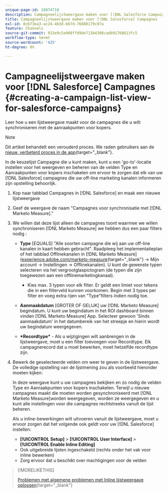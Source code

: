 ```yaml
---
unique-page-id: 18874718
description: Campagneelijstweergave maken voor [!DNL Salesforce Campaigns] - [!DNL Marketo Measure]
title: Campagneelijstweergave maken voor [!DNL Salesforce] Campagnes
exl-id: 8c673ea3-ac24-4b3d-b67d-76888179c07a
feature: Channels
source-git-commit: 915e9c5a968ffd9de713b4308cadb91768613fc5
workflow-type: tm+mt
source-wordcount: '425'
ht-degree: 0%

---
```


# Campagneelijstweergave maken voor [!DNL Salesforce] Campagnes {#creating-a-campaign-list-view-for-salesforce-campaigns}

Leer hoe u een lijstweergave maakt voor de campagnes die u wilt synchroniseren met de aanraakpunten voor kopers.

>[!NOTE]
>
>Dit artikel behandelt een verouderd proces. We raden gebruikers aan de [nieuw, verbeterd proces in de app](/help/channel-tracking-and-setup/offline-channels/custom-campaign-sync.md){target="_blank"}.

In de keuzelijst Campagne die u kunt maken, kunt u een &#39;go-to&#39;-locatie instellen voor het weergeven en beheren van de velden Type en Aanraakpunten voor kopers inschakelen om ervoor te zorgen dat elk van uw [!DNL Salesforce] campagnes die uw off-line marketing kanalen informeren zijn opstelling behoorlijk.

1. Kop naar tabblad Campagnes in [!DNL Salesforce] en maak een nieuwe lijstweergave
1. Geef de weergave de naam &quot;Campagnes voor synchronisatie met [!DNL Marketo Measure].&quot;
1. We willen dat deze lijst alleen de campagnes toont waarmee we willen synchroniseren [!DNL Marketo Measure] we hebben dus een paar filters nodig :

   * **Type** [EQUALS] &quot;Alle soorten campagne die wij aan uw off-line kanalen in kaart hebben gebracht&quot;. Raadpleeg het implementatieplan of het tabblad Offlinekanalen in [!DNL Marketo Measure] ([experience.adobe.com/marketo-measure](https://experience.adobe.com/marketo-measure){target="_blank"} -> Mijn account -> Instellingen -> Offlinekanalen). U kunt de gewenste typen selecteren via het vergrootglaspictogram (de typen die zijn toegewezen aan een offlinemarketingkanaal).

      * Kies max. 3 typen voor elk filter. Er geldt een limiet voor tekens die in een filterveld kunnen voorkomen. Begin met 3 types per filter en voeg extra rijen van &quot;Type&quot;filters indien nodig toe.

   * **Aanmaakdatum** [GROTER OF GELIJK] uw [!DNL Marketo Measure] begindatum. U kunt uw begindatum in het ROI dashboard binnen vinden [!DNL Marketo Measure] App. Selecteer gewoon &#39;Sinds aanmaakdatum&#39; in het datumbereik van het streepje en hierin wordt uw begindatum weergegeven.
   * **&#42;Recordtype&#42;** - Als u wijzigingen wilt aanbrengen in de lijstweergave, moet u een filter toevoegen voor Recordtype. Elk campagnerecord dat u moet bewerken, moet hetzelfde recordtype zijn.

1. Bewerk de geselecteerde velden om weer te geven in de lijstweergave. De volledige opstelling van de lijstmening zou als voorbeeld hieronder moeten kijken:

   In deze weergave kunt u uw campagnes bekijken en zo nodig de velden Type en Aanraakpunten voor kopers inschakelen. Terwijl u nieuwe campagnes maakt die moeten worden gesynchroniseerd met [!DNL Marketo Measure]worden weergegeven, worden ze weergegeven en u kunt alle instellingen voor die campagnes rechtstreeks vanuit de lijst beheren.

   Als u inline-bewerkingen wilt uitvoeren vanuit de lijstweergave, moet u ervoor zorgen dat het volgende ook geldt voor uw [!DNL Salesforce] instellen:

   * **[!UICONTROL Setup]** > **[!UICONTROL User Interface]** > **[!UICONTROL Enable Inline Editing]**
   * Ook uitgebreide lijsten ingeschakeld (rechts onder het vak voor inline bewerken)
   * Zorg ervoor dat u beschikt over machtigingen voor de velden

>[!MORELIKETHIS]
>
>[Problemen met algemene problemen met Inline lijstweergave oplossen](http://help.salesforce.com/articleView?id=000003911&language=en_US&type=1){target="_blank"}
